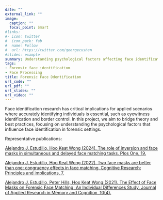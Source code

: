 ```yaml
---
date: ""
external_link: ""
image:
  caption: ""
  focal_point: Smart
#links:
#- icon: twitter
#  icon_pack: fab
#  name: Follow
#  url: https://twitter.com/georgecushen
#slides: example
summary: Understanding psychological factors affecting face identification in forensic settings.  
tags:
- Forensic face identification
- Face Processing
title: Forensic Face Ddentification 
url_code: ""
url_pdf: ""
url_slides: ""
url_video: ""
---
```


Face identification research has critical implications for applied scenarios where accurately identifying individuals is essential, such as eyewitness identification and border control. In this project, we aim to bridge theory and best practices, focusing on understanding the psychological factors that influence face identification in forensic settings.

Representative publications:

[Alejandro J. Estudillo, Hoo Keat Wong (2024). The role of inversion and face masks in simultaneous and delayed face matching tasks. Plos One, 19.](https://alejandro-estudillo.netlify.app/publication/estudillo-wong-2024/)

[Alejandro J. Estudillo, Hoo Keat Wong (2022). Two face masks are better than one: congruency effects in face matching. Cognitive Research: Principles and implications, 7.](https://alejandro-estudillo.netlify.app/publication/estudillo-wong-2022/)

[Alejandro J. Estudillo, Peter Hills, Hoo Keat Wong (2021). The Effect of Face Masks on Forensic Face Matching: An Individual Differences Study. Journal of Applied Research in Memory and Cognition, 10(4).](https://alejandro-estudillo.netlify.app/publication/estudillo-et-al.-2021/)



